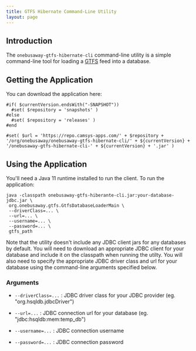```yaml
---
title: GTFS Hibernate Command-Line Utility
layout: page
---
```


## Introduction

  The `onebusaway-gtfs-hibernate-cli` command-line utility is a simple command-line tool for loading a
[GTFS](https://developers.google.com/transit/gtfs) feed into a database.

## Getting the Application

  You can download the application here:

```
#if( $currentVersion.endsWith("-SNAPSHOT"))
  #set( $repository = 'snapshots' )
#else
  #set( $repository = 'releases' )
#end

#set( $url = 'https://repo.camsys-apps.com/' + $repository + '/org/onebusaway/onebusaway-gtfs-hibernate-cli/' + ${currentVersion} + '/onebusaway-gtfs-hibernate-cli-' + ${currentVersion} + '.jar' )

```
  
## Using the Application

  You'll need a Java 11 runtime installed to run the client.  To run the application:

```
java -classpath onebusaway-gtfs-hiberante-cli.jar:your-database-jdbc.jar \
 org.onebusaway.gtfs.GtfsDatabaseLoaderMain \
 --driverClass=... \
 --url=... \
 --username=... \
 --password=... \
 gtfs_path
```

  Note that the utility doesn't include any JDBC client jars for any databases by default.  You will need
to download an appropriate JDBC client for your database and include it on the classpath when running
the utilty.  You will also need to specify the appropriate JDBC driver class and url for your database
using the command-line arguments specified below.

### Arguments

  * `--driverClass=...` : JDBC driver class for your JDBC provider (eg. "org.hsqldb.jdbcDriver")
  
  * `--url=...` : JDBC connection url for your database (eg. "jdbc:hsqldb:mem:temp_db")
  
  * `--username=...` : JDBC connection username
  
  * `--password=...` : JDBC connection password
  